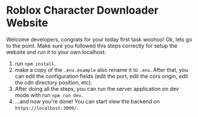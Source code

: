 # Roblox Character Downloader Website

Welcome developers, congrats for your today first task woohoo!
Ok, lets go to the point. Make sure you followed this steps correctly for setup the website and run it to your own localhost:

1. run `npm install`.
2. make a copy of the `.env.example` also rename it to `.env`. After that, you can edit the configuration fields (edit the port, edit the cors origin, edit the cdn directory position, etc).
3. After doing all the steps, you can run the server application on dev mode with run `npm run dev`.
4. ...and now you're done! You can start view the backend on `https://localhost:3000/`.
